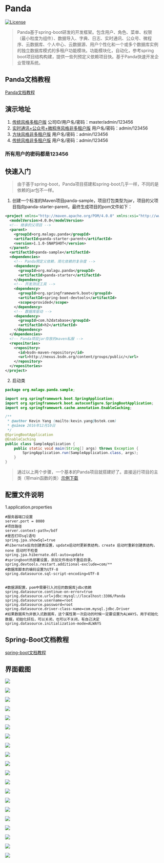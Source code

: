 # Panda
[![License](http://img.shields.io/:license-apache-brightgreen.svg)](http://www.apache.org/licenses/LICENSE-2.0.html)

>Panda基于spring-boot研发的开发框架。包含用户、角色、菜单、权限（最小粒度为组件）、数据导入、字典、日志、实时通讯、公众号、微程序、云数据库、个人中心、云数据源、用户个性化和一个或多个数据库实例的独立数据库模式的多租户功能模块。功能模块化，自动化，参考spring boot项目结构构建，提供一些列预定义依赖项目快。基于Panda快速开发企业管理系统。

## Panda文档教程
[Panda文档教程](https://github.com/muxiangqiu/Panda/wiki/01.panda-jpa)

## 演示地址
1. [传统风格多租户版](http://106.14.191.97:8081/panda.security.ui.view.Main.d) 公司ID/用户名/密码：master/admin/123456
2. [实时通讯+公众号+微程序风格非多租户版](http://106.14.191.97:8080/panda.notice.ui.view.Chat.d) 用户名/密码：admin/123456
3. [方块风格非多租户版](http://106.14.191.97:8080/panda.security.ui.view.Portal.d) 用户名/密码：admin/123456
4. [传统风格非多租户版](http://106.14.191.97:8080/panda.security.ui.view.Main.d) 用户名/密码：admin/123456

### 所有用户的密码都是123456

## 快速入门
>由于基于spring-boot，Panda项目搭建和spring-boot几乎一样，不同的是依赖的jar包不一样。

1. 创建一个标准的Maven项目panda-sample，项目打包类型为jar，项目的父项目指向panda-starter-parent，最终生成项目的pom文件如下：
```xml
<project xmlns="http://maven.apache.org/POM/4.0.0" xmlns:xsi="http://www.w3.org/2001/XMLSchema-instance" xsi:schemaLocation="http://maven.apache.org/POM/4.0.0 http://maven.apache.org/xsd/maven-4.0.0.xsd">
  <modelVersion>4.0.0</modelVersion>
  <!-- 继承的父项目 -->
  <parent>
    <groupId>org.malagu.panda</groupId>
    <artifactId>panda-starter-parent</artifactId>
    <version>1.1.0-SNAPSHOT</version>
  </parent>
  <artifactId>panda-sample</artifactId>
  <dependencies>
    <!-- Panda预定义依赖，简化依赖的复杂度 -->
    <dependency>
      <groupId>org.malagu.panda</groupId>
      <artifactId>panda-starter</artifactId>
    </dependency>
    <!-- 开发测试工具 -->
    <dependency>
      <groupId>org.springframework.boot</groupId>
      <artifactId>spring-boot-devtools</artifactId>
      <scope>provided</scope>
    </dependency>
    <!-- 数据库驱动 -->
    <dependency> 
      <groupId>com.h2database</groupId>
      <artifactId>h2</artifactId> 
    </dependency>
  </dependencies>
  <!-- Panda项目jar存放的maven私服 -->
  <repositories>
    <repository>
      <id>bsdn-maven-repository</id>
      <url>http://nexus.bsdn.org/content/groups/public/</url>
    </repository>
  </repositories>
</project>
```
2. 启动类
```java
package org.malagu.panda.sample;

import org.springframework.boot.SpringApplication;
import org.springframework.boot.autoconfigure.SpringBootApplication;
import org.springframework.cache.annotation.EnableCaching;

/**
 * @author Kevin Yang (mailto:kevin.yang@bstek.com)
 * @since 2016年12月10日
 */
@SpringBootApplication
@EnableCaching
public class SampleApplication {
	public static void main(String[] args) throws Exception {
		SpringApplication.run(SampleApplication.class, args);
	}
}

```
>通过以上两个步骤，一个基本的Panda项目就搭建好了。直接运行项目的主类（带main函数的类）[示例下载](https://github.com/muxiangqiu/Panda/blob/master/sample/panda-sample.zip?raw=true)

## 配置文件说明

1.application.properties

```
#服务器端口设置
server.port = 8080
#项目路径
server.context-path=/bdf
#是否打印sql语句
spring.jpa.showSql=true
#hibernate反向创建表设置，update启动时更新表结构，create 启动时重新创建表结构，none 启动时不检查
spring.jpa.hibernate.ddl-auto=update
#springboot热部署设置，添加文件改动不重启目录。
spring.devtools.restart.additional-exclude=com/**
#数据库脚本的编码设置为UTF-8
spring.datasource.sql-script-encoding=UTF-8


#数据源配置，pom中需要引入对应的数据库jdbc依赖
spring.datasource.continue-on-error=true
spring.datasource.url=jdbc:mysql://localhost:3306/Panda
spring.datasource.username=root
spring.datasource.password=root
spring.datasource.driver-class-name=com.mysql.jdbc.Driver
#如果数据库为非嵌入式数据库，这个属性第一次启动的时候一定要设置为ALWAYS，用于初始化数据，初始化好后，可以关闭，也可以不关闭，有自己决定
spring.datasource.initialization-mode=ALWAYS
```

## Spring-Boot文档教程

[spring-boot文档教程](https://projects.spring.io/spring-boot/#quick-start)

## 界面截图

![](https://raw.githubusercontent.com/muxiangqiu/Panda/master/screenshot/panda.png)

![](https://raw.githubusercontent.com/muxiangqiu/Panda/master/screenshot/2.png)

![](https://raw.githubusercontent.com/muxiangqiu/Panda/master/screenshot/3.png)

![](https://raw.githubusercontent.com/muxiangqiu/Panda/master/screenshot/4.png)

![](https://raw.githubusercontent.com/muxiangqiu/Panda/master/screenshot/5.png)

![](https://raw.githubusercontent.com/muxiangqiu/Panda/master/screenshot/6.png)

![](https://raw.githubusercontent.com/muxiangqiu/Panda/master/screenshot/7.png)

![](https://raw.githubusercontent.com/muxiangqiu/Panda/master/screenshot/8.png)

![](https://raw.githubusercontent.com/muxiangqiu/Panda/master/screenshot/9.png)

![](https://raw.githubusercontent.com/muxiangqiu/Panda/master/screenshot/10.png)

![](https://raw.githubusercontent.com/muxiangqiu/Panda/master/screenshot/11.png)

![](https://raw.githubusercontent.com/muxiangqiu/Panda/master/screenshot/12.png)

![](https://raw.githubusercontent.com/muxiangqiu/Panda/master/screenshot/13.png)

![](https://raw.githubusercontent.com/muxiangqiu/Panda/master/screenshot/14.png)

![](https://raw.githubusercontent.com/muxiangqiu/Panda/master/screenshot/15.png)

![](https://raw.githubusercontent.com/muxiangqiu/Panda/master/screenshot/16.png)

![](https://raw.githubusercontent.com/muxiangqiu/Panda/master/screenshot/17.png)

![](https://raw.githubusercontent.com/muxiangqiu/Panda/master/screenshot/18.png)

![](https://raw.githubusercontent.com/muxiangqiu/Panda/master/screenshot/19.png)

![](https://raw.githubusercontent.com/muxiangqiu/Panda/master/screenshot/20.png)


